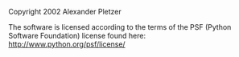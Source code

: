 Copyright 2002 Alexander Pletzer

The software is licensed according to the terms of the PSF (Python Software Foundation) license found here: http://www.python.org/psf/license/